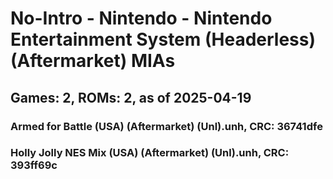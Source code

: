 # No-Intro - Nintendo - Nintendo Entertainment System (Headerless) (Aftermarket) MIAs
## Games: 2, ROMs: 2, as of 2025-04-19

### Armed for Battle (USA) (Aftermarket) (Unl).unh, CRC: 36741dfe
### Holly Jolly NES Mix (USA) (Aftermarket) (Unl).unh, CRC: 393ff69c
